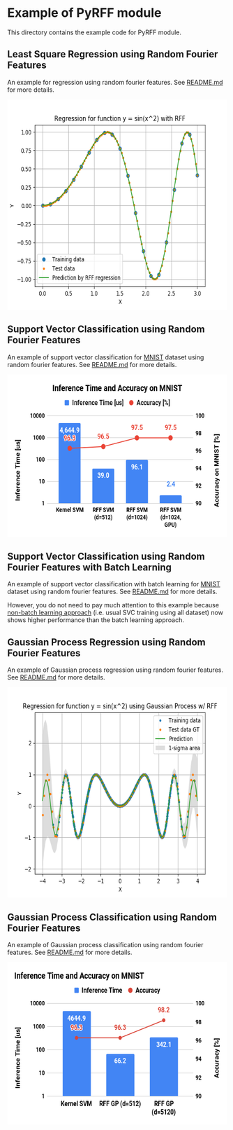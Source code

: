 # Example of PyRFF module

This directory contains the example code for PyRFF module.

## Least Square Regression using Random Fourier Features

An example for regression using random fourier features.
See [README.md](./least_square_regression/README.md) for more details.

<div align="center">
  <img src="./least_square_regression/figure_rff_regression.png" width="640" height="480" alt="Regression results for function y = sin(x^2) with RFF" />
</div>

## Support Vector Classification using Random Fourier Features

An example of support vector classification for [MNIST](http://yann.lecun.com/exdb/mnist/) dataset using random fourier features.
See [README.md](./svc_for_mnist/README.md) for more details.

<div align="center">
  <img src="./svc_for_mnist/figures/figure_Inference_Time_and_Accuracy_on_MNIST.png" width="600" height="371" alt="Inference Time vs Accuracy on MNIST" />
</div>

## Support Vector Classification using Random Fourier Features with Batch Learning

An example of support vector classification with batch learning for [MNIST](http://yann.lecun.com/exdb/mnist/) dataset using random fourier features.
See [README.md](./svc_for_mnist_batch/README.md) for more details.

However, you do not need to pay much attention to this example because
[non-batch learning approach](./svc_for_mnist/README.md)
(i.e. usual SVC training using all dataset) now shows higher performance than the batch learning approach.

## Gaussian Process Regression using Random Fourier Features

An example of Gaussian process regression using random fourier features.
See [README.md](./gpc_for_mnist/README.md) for more details.

<div align="center">
  <img src="./gp_regression/figure_gp_regression.png" width="640" height="480" alt="Regression results for function y = sin(x^2) with RFF" />
</div>

## Gaussian Process Classification using Random Fourier Features

An example of Gaussian process classification using random fourier features.
See [README.md](./gpc_for_mnist/README.md) for more details.

<div align="center">
  <img src="./gpc_for_mnist/figures/figure_inference_time_and_accuracy_on_MNIST.png" width="600" height="371" alt="Inference Time vs Accuracy on MNIST" />
</div>


